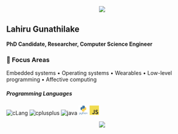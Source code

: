 
<p align="center">
  <img src="https://capsule-render.vercel.app/api?type=waving&height=100&color=gradient&text=Hello!&fontSize=30&fontAlign=10"/>
</p>


<!-- | <img align="center" src="https://github-readme-stats.vercel.app/api?username=bllgg&theme=dark&show_icons=true" /> | <img align="center" src="https://github-readme-stats.vercel.app/api/top-langs/?username=bllgg&theme=dark&layout=compact" alt="Lahiru's github stats" /> |
| ------------- | ------------- | -->

## Lahiru Gunathilake
**PhD Candidate, Researcher, Computer Science Engineer**

### 🚀 Focus Areas
Embedded systems • Operating systems • Wearables • Low-level programming • Affective computing

<h5> Programming Languages</h5>
<p align="left">
<img src="https://cdn.jsdelivr.net/gh/devicons/devicon/icons/c/c-original.svg" alt="cLang" width="25" height="25"/>
<img src="https://cdn.jsdelivr.net/gh/devicons/devicon/icons/cplusplus/cplusplus-original.svg" alt="cplusplus" width="25" height="25"/>
<img src="https://user-images.githubusercontent.com/25181517/117201156-9a724800-adec-11eb-9a9d-3cd0f67da4bc.png" alt="java" width="25" height="25">
<img src="https://raw.githubusercontent.com/devicons/devicon/master/icons/python/python-original-wordmark.svg" alt="python" width="25" height="25"/>
<img src="https://raw.githubusercontent.com/devicons/devicon/master/icons/javascript/javascript-original.svg" alt="javascript" width="25" height="25" />
</p>



<p align="center">
  <img src="https://capsule-render.vercel.app/api?type=waving&height=80&color=gradient&fontSize=30&fontAlign=10&section=footer"/>
</p>

